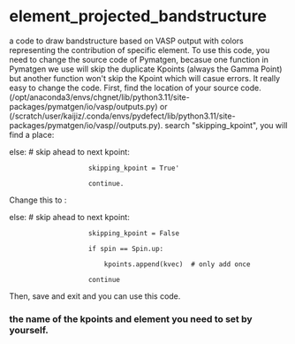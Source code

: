# element_projected_bandstructure
a code to draw bandstructure based on VASP output with colors representing the contribution of specific element. 
To use this code, you need to change the source code of Pymatgen, becasue one function in Pymatgen we use will skip the duplicate Kpoints (always the Gamma Point) but another function won't skip the Kpoint which will casue errors. It really easy to change the code.
First, find the location of your source code. (/opt/anaconda3/envs/chgnet/lib/python3.11/site-packages/pymatgen/io/vasp/outputs.py) or (/scratch/user/kaijiz/.conda/envs/pydefect/lib/python3.11/site-packages/pymatgen/io/vasp//outputs.py).
search "skipping_kpoint", you will find a place:  

else:  # skip ahead to next kpoint:

                        skipping_kpoint = True'
                        
                        continue.
                
Change this to :

else:  # skip ahead to next kpoint:

                        skipping_kpoint = False
                        
                        if spin == Spin.up:
                        
                            kpoints.append(kvec)  # only add once
                            
                        continue

Then, save and exit and you can use this code.


### the name of the kpoints and element you need to set by yourself.
